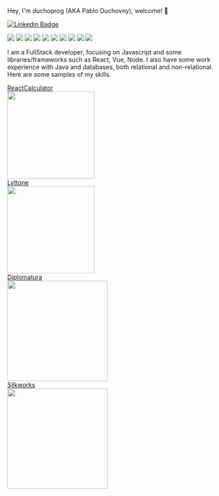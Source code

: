  Hey, I'm duchoprog (AKA Pablo Duchovny), welcome! 👋

[![Linkedin Badge](https://img.shields.io/badge/-duchoprog-blue?style=flat-square&logo=Linkedin&logoColor=white&link=https://https://www.linkedin.com/in/pablo-l-duchovny/)](https://www.linkedin.com/in/pablo-l-duchovny/)

![](https://img.shields.io/badge/HTML5-orange) ![](https://img.shields.io/badge/CSS-red) ![](https://img.shields.io/badge/Javascript-green) ![](https://img.shields.io/badge/React-gold) ![](https://img.shields.io/badge/Vue-gray) ![](https://img.shields.io/badge/Node-orange) ![](https://img.shields.io/badge/Express-orange) ![](https://img.shields.io/badge/SQL-red) ![](https://img.shields.io/badge/Sequelize-green) ![](https://img.shields.io/badge/Sequelize-gold)

I am a FullStack developer, focusing on Javascript and some libraries/frameworks such as React, Vue, Node. I also have some work experience with Java and databases, both relational and non-relational.
Here are some samples of my skills.

[ReactCalculator<br><img src="https://www.estudioliquid.com.ar/images/calcThumb.png" height=200>](https://www.estudioliquid.com.ar/reactcalc)<br>
[Lyttone<br><img src="https://www.estudioliquid.com.ar/images/lyttonethumb.png" height=200>](https://www.estudioliquid.com.ar/Lyttone)<br>
[Diplomatura<br><img src="https://www.estudioliquid.com.ar/images/diabethumb.png" height=230>](https://www.estudioliquid.com.ar/diabetes)<br>
[Silkworks<br><img src="https://www.estudioliquid.com.ar/images/SilkworksThumb.png" height=230>](https://www.estudioliquid.com.ar/DGallery)<br>





